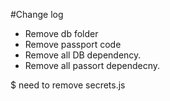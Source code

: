 #Change log
* Remove db folder 
* Remove passport code
* Remove all DB dependency. 
* Remove all passort dependecny.


$ need to remove secrets.js